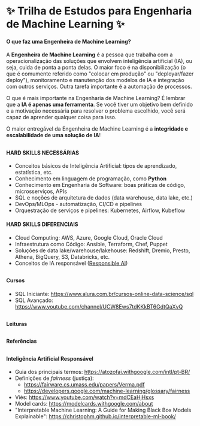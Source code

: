 # ✨ Trilha de Estudos para Engenharia de Machine Learning ✨

 <div>
  
#### O que faz uma Engenheira de Machine Learning?
 
A **Engenheira de Machine Learning** é a pessoa que trabalha com a operacionalização das soluções que envolvem inteligência artificial (IA), ou seja, cuida de ponta a ponta delas. O maior foco é na disponibilização (o que é comumente referido como "colocar em produção" ou "deployar/fazer deploy"), monitoramento e manutenção dos modelos de IA e integração com outros serviços. Outra tarefa importante é a automação de processos. 
 
O que é mais importante na Engenharia de Machine Learning? É lembrar que a **IA é apenas uma ferramenta**. Se você tiver um objetivo bem definido e a motivação necessária para resolver o problema escolhido, você será capaz de aprender qualquer coisa para isso.
 
O maior entregável da Engenheira de Machine Learning é a **integridade e escalabilidade de uma solução de IA**!
  
##
 
#### HARD SKILLS NECESSÁRIAS

* Conceitos básicos de Inteligência Artificial: tipos de aprendizado, estatística, etc.
* Conhecimento em linguagem de programação, como **Python**
* Conhecimento em Engenharia de Software: boas práticas de código, microsserviços, APIs
* SQL e noções de arquitetura de dados (data warehouse, data lake, etc.)
* DevOps/MLOps - automatização, CI/CD e pipelines
* Orquestração de serviços e pipelines: Kubernetes, Airflow, Kubeflow
 
#### HARD SKILLS DIFERENCIAIS
 
* Cloud Computing: AWS, Azure, Google Cloud, Oracle Cloud
* Infraestrutura como Código: Ansible, Terraform, Chef, Puppet
* Soluções de data lake/warehouse/lakehouse: Redshift, Dremio, Presto, Athena, BigQuery, S3, Databricks, etc.
* Conceitos de IA responsável ([Responsible AI](https://ai.google/responsibilities/responsible-ai-practices/))
  
##

#### Cursos
 
* SQL Iniciante: https://www.alura.com.br/cursos-online-data-science/sql
* SQL Avançado: https://www.youtube.com/channel/UCW8Ews7tdKKkBT6GdtQaXvQ
  
##
 
#### Leituras
  
##
 
#### Referências
 
##
 
#### Inteligência Artificial Responsável
 
* Guia dos principais termos: https://atozofai.withgoogle.com/intl/pt-BR/
* Definições de *fairness* (justiça): 
  * https://fairware.cs.umass.edu/papers/Verma.pdf
  * https://developers.google.com/machine-learning/glossary/fairness
* Viés: https://www.youtube.com/watch?v=mdCEaHjHsxs
* Model cards: https://modelcards.withgoogle.com/about
* "Interpretable Machine Learning: A Guide for Making Black Box Models Explainable": https://christophm.github.io/interpretable-ml-book/

 
 </div>
 
 
